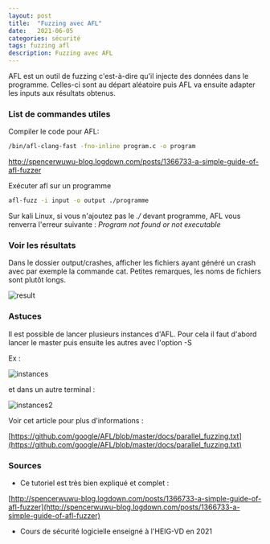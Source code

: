 ```yaml
---
layout: post
title:  "Fuzzing avec AFL"
date:   2021-06-05 
categories: sécurité
tags: fuzzing afl
description: Fuzzing avec AFL
---
```

AFL est un outil de fuzzing c'est-à-dire qu'il injecte des données dans le programme. Celles-ci sont au départ aléatoire puis AFL va ensuite adapter les inputs aux résultats obtenus.

### List de commandes utiles

Compiler le code pour AFL:

```bash
/bin/afl-clang-fast -fno-inline program.c -o program
```

http://spencerwuwu-blog.logdown.com/posts/1366733-a-simple-guide-of-afl-fuzzer

Exécuter afl sur un programme

```bash
afl-fuzz -i input -o output ./programme
```

Sur kali Linux, si vous n'ajoutez pas le *./* devant programme, AFL vous renverra l'erreur suivante : *Program  not found or not executable* 



### Voir les résultats

Dans le dossier output/crashes, afficher les fichiers ayant généré un crash avec par exemple la commande cat. Petites remarques, les noms de fichiers sont plutôt longs.

![result]({{site.url_complet}}\assets\article\outil-securite\afl-fuzzing\result.PNG)



### Astuces

Il est possible de lancer plusieurs instances d'AFL. Pour cela il faut d'abord lancer le master puis ensuite les autres avec l'option -S

Ex :

![instances]({{site.url_complet}}\assets\article\outil-securite\afl-fuzzing\instances.png)



et dans un autre terminal :

![instances2]({{site.url_complet}}\assets\article\outil-securite\afl-fuzzing\instances2.png)

Voir cet article pour plus d'informations :

[https://github.com/google/AFL/blob/master/docs/parallel_fuzzing.txt](https://github.com/google/AFL/blob/master/docs/parallel_fuzzing.txt)

### Sources

- Ce tutoriel est très bien expliqué et complet :

[http://spencerwuwu-blog.logdown.com/posts/1366733-a-simple-guide-of-afl-fuzzer](http://spencerwuwu-blog.logdown.com/posts/1366733-a-simple-guide-of-afl-fuzzer)

- Cours de sécurité logicielle enseigné à l'HEIG-VD en 2021